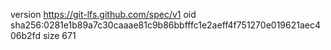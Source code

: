version https://git-lfs.github.com/spec/v1
oid sha256:0281e1b89a7c30caaae81c9b86bbfffc1e2aeff4f751270e019621aec406b2fd
size 671
